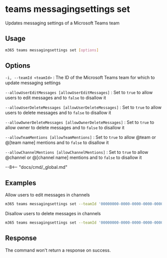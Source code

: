 # teams messagingsettings set

Updates messaging settings of a Microsoft Teams team

## Usage

```sh
m365 teams messagingsettings set [options]
```

## Options

`-i, --teamId <teamId>`
: The ID of the Microsoft Teams team for which to update messaging settings

`--allowUserEditMessages [allowUserEditMessages]`
: Set to `true` to allow users to edit messages and to `false` to disallow it

`--allowUserDeleteMessages [allowUserDeleteMessages]`
: Set to `true` to allow users to delete messages and to `false` to disallow it

`--allowOwnerDeleteMessages [allowOwnerDeleteMessages]`
: Set to `true` to allow owner to delete messages and to `false` to disallow it

`--allowTeamMentions [allowTeamMentions]`
: Set to `true` to allow @team or @[team name] mentions and to `false` to disallow it

`--allowChannelMentions [allowChannelMentions]`
: Set to `true` to allow @channel or @[channel name] mentions and to `false` to disallow it

--8<-- "docs/cmd/_global.md"

## Examples

Allow users to edit messages in channels

```sh
m365 teams messagingsettings set --teamId '00000000-0000-0000-0000-000000000000' --allowUserEditMessages true
```

Disallow users to delete messages in channels

```sh
m365 teams messagingsettings set --teamId '00000000-0000-0000-0000-000000000000' --allowUserDeleteMessages false
```

## Response

The command won't return a response on success.

